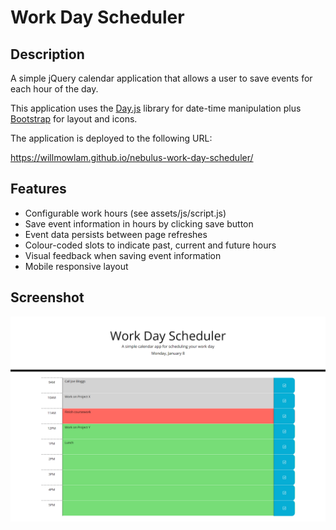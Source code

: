 # Work Day Scheduler

## Description

A simple jQuery calendar application that allows a user to save events for each hour of the day.

This application uses the [Day.js](https://day.js.org/) library for date-time manipulation plus [Bootstrap](https://getbootstrap.com/) for layout and icons.

The application is deployed to the following URL:

https://willmowlam.github.io/nebulus-work-day-scheduler/

## Features

- Configurable work hours (see assets/js/script.js)
- Save event information in hours by clicking save button
- Event data persists between page refreshes
- Colour-coded slots to indicate past, current and future hours
- Visual feedback when saving event information
- Mobile responsive layout

## Screenshot

![Screenshot of application.](./assets/images/screenshot.png)